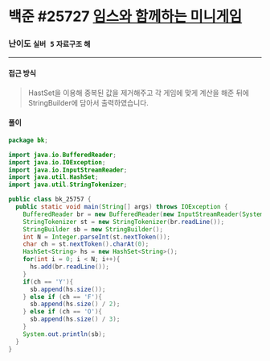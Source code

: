 # 백준 #25727 [임스와 함께하는 미니게임](https://www.acmicpc.net/problem/25727)

### 난이도 `실버 5` `자료구조` `해`

---

#### 접근 방식

> HastSet을 이용해 중복된 값을 제거해주고 각 게임에 맞게 계산을 해준 뒤에 StringBuilder에 담아서 출력하였습니다.

#### 풀이

```java
package bk;

import java.io.BufferedReader;
import java.io.IOException;
import java.io.InputStreamReader;
import java.util.HashSet;
import java.util.StringTokenizer;

public class bk_25757 {
  public static void main(String[] args) throws IOException {
    BufferedReader br = new BufferedReader(new InputStreamReader(System.in));
    StringTokenizer st = new StringTokenizer(br.readLine());
    StringBuilder sb = new StringBuilder();
    int N = Integer.parseInt(st.nextToken());
    char ch = st.nextToken().charAt(0);
    HashSet<String> hs = new HashSet<String>();
    for(int i = 0; i < N; i++){
      hs.add(br.readLine());
    }
    if(ch == 'Y'){
      sb.append(hs.size());
    } else if (ch == 'F'){
      sb.append(hs.size() / 2);
    } else if (ch == 'O'){
      sb.append(hs.size() / 3);
    }
    System.out.println(sb);
  }
}

```

